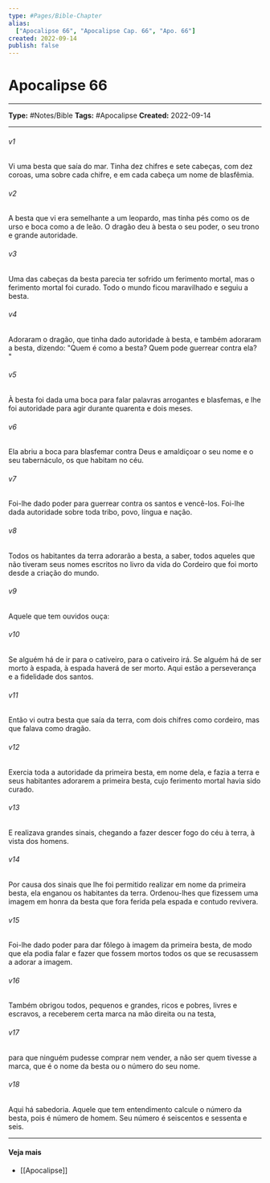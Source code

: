 ```yaml
---
type: #Pages/Bible-Chapter
alias:
  ["Apocalipse 66", "Apocalipse Cap. 66", "Apo. 66"]
created: 2022-09-14
publish: false
---
```


# Apocalipse 66

---

**Type:** #Notes/Bible
**Tags:** #Apocalipse
**Created:** 2022-09-14

---

###### v1
Vi uma besta que saía do mar. Tinha dez chifres e sete cabeças, com dez coroas, uma sobre cada chifre, e em cada cabeça um nome de blasfêmia.
###### v2
A besta que vi era semelhante a um leopardo, mas tinha pés como os de urso e boca como a de leão. O dragão deu à besta o seu poder, o seu trono e grande autoridade.
###### v3
Uma das cabeças da besta parecia ter sofrido um ferimento mortal, mas o ferimento mortal foi curado. Todo o mundo ficou maravilhado e seguiu a besta.
###### v4
Adoraram o dragão, que tinha dado autoridade à besta, e também adoraram a besta, dizendo: "Quem é como a besta? Quem pode guerrear contra ela? "
###### v5
À besta foi dada uma boca para falar palavras arrogantes e blasfemas, e lhe foi autoridade para agir durante quarenta e dois meses.
###### v6
Ela abriu a boca para blasfemar contra Deus e amaldiçoar o seu nome e o seu tabernáculo, os que habitam no céu.
###### v7
Foi-lhe dado poder para guerrear contra os santos e vencê-los. Foi-lhe dada autoridade sobre toda tribo, povo, língua e nação.
###### v8
Todos os habitantes da terra adorarão a besta, a saber, todos aqueles que não tiveram seus nomes escritos no livro da vida do Cordeiro que foi morto desde a criação do mundo.
###### v9
Aquele que tem ouvidos ouça:
###### v10
Se alguém há de ir para o cativeiro, para o cativeiro irá. Se alguém há de ser morto à espada, à espada haverá de ser morto. Aqui estão a perseverança e a fidelidade dos santos.
###### v11
Então vi outra besta que saía da terra, com dois chifres como cordeiro, mas que falava como dragão.
###### v12
Exercia toda a autoridade da primeira besta, em nome dela, e fazia a terra e seus habitantes adorarem a primeira besta, cujo ferimento mortal havia sido curado.
###### v13
E realizava grandes sinais, chegando a fazer descer fogo do céu à terra, à vista dos homens.
###### v14
Por causa dos sinais que lhe foi permitido realizar em nome da primeira besta, ela enganou os habitantes da terra. Ordenou-lhes que fizessem uma imagem em honra da besta que fora ferida pela espada e contudo revivera.
###### v15
Foi-lhe dado poder para dar fôlego à imagem da primeira besta, de modo que ela podia falar e fazer que fossem mortos todos os que se recusassem a adorar a imagem.
###### v16
Também obrigou todos, pequenos e grandes, ricos e pobres, livres e escravos, a receberem certa marca na mão direita ou na testa,
###### v17
para que ninguém pudesse comprar nem vender, a não ser quem tivesse a marca, que é o nome da besta ou o número do seu nome.
###### v18
Aqui há sabedoria. Aquele que tem entendimento calcule o número da besta, pois é número de homem. Seu número é seiscentos e sessenta e seis.


---

#### Veja mais

- [[Apocalipse]]
